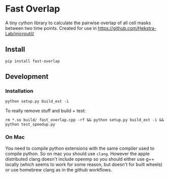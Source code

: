 # Fast Overlap

A tiny cython library to calculate the pairwise overlap of all cell
masks between two time points. Created for use in https://github.com/Hekstra-Lab/microutil/

## Install

```
pip install fast-overlap
```


## Development

### Installation
```
python setup.py build_ext -i
```

To really remove stuff and build + test:
```
rm *.so build/ fast_overlap.cpp -rf && python setup.py build_ext -i && python test_speedup.py
```


### On Mac
You need to compile python extensions with the same compiler used to compile python. So on mac you should use `clang`. However the apple distributed clang doesn't include openmp so you should either use g++ locally (which seems to work for some reason, but doesn't for built wheels) or use homebrew clang as in the github workflows.